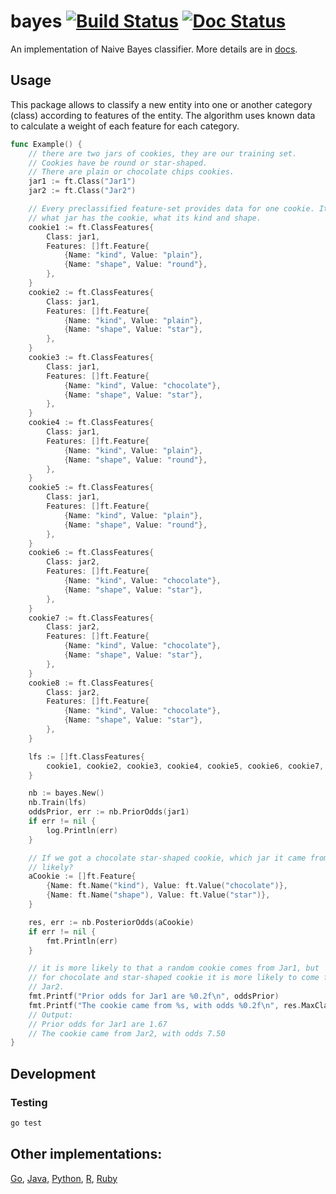 # bayes [![Build Status][travis-img]][travis] [![Doc Status][doc-img]][doc]

An implementation of Naive Bayes classifier. More details are in [docs].

## Usage

This package allows to classify a new entity into one or another category (class)
according to features of the entity. The algorithm uses known data to calculate
a weight of each feature for each category.

```go
func Example() {
	// there are two jars of cookies, they are our training set.
	// Cookies have be round or star-shaped.
	// There are plain or chocolate chips cookies.
	jar1 := ft.Class("Jar1")
	jar2 := ft.Class("Jar2")

	// Every preclassified feature-set provides data for one cookie. It tells
	// what jar has the cookie, what its kind and shape.
	cookie1 := ft.ClassFeatures{
		Class: jar1,
		Features: []ft.Feature{
			{Name: "kind", Value: "plain"},
			{Name: "shape", Value: "round"},
		},
	}
	cookie2 := ft.ClassFeatures{
		Class: jar1,
		Features: []ft.Feature{
			{Name: "kind", Value: "plain"},
			{Name: "shape", Value: "star"},
		},
	}
	cookie3 := ft.ClassFeatures{
		Class: jar1,
		Features: []ft.Feature{
			{Name: "kind", Value: "chocolate"},
			{Name: "shape", Value: "star"},
		},
	}
	cookie4 := ft.ClassFeatures{
		Class: jar1,
		Features: []ft.Feature{
			{Name: "kind", Value: "plain"},
			{Name: "shape", Value: "round"},
		},
	}
	cookie5 := ft.ClassFeatures{
		Class: jar1,
		Features: []ft.Feature{
			{Name: "kind", Value: "plain"},
			{Name: "shape", Value: "round"},
		},
	}
	cookie6 := ft.ClassFeatures{
		Class: jar2,
		Features: []ft.Feature{
			{Name: "kind", Value: "chocolate"},
			{Name: "shape", Value: "star"},
		},
	}
	cookie7 := ft.ClassFeatures{
		Class: jar2,
		Features: []ft.Feature{
			{Name: "kind", Value: "chocolate"},
			{Name: "shape", Value: "star"},
		},
	}
	cookie8 := ft.ClassFeatures{
		Class: jar2,
		Features: []ft.Feature{
			{Name: "kind", Value: "chocolate"},
			{Name: "shape", Value: "star"},
		},
	}

	lfs := []ft.ClassFeatures{
		cookie1, cookie2, cookie3, cookie4, cookie5, cookie6, cookie7, cookie8,
	}

	nb := bayes.New()
	nb.Train(lfs)
	oddsPrior, err := nb.PriorOdds(jar1)
	if err != nil {
		log.Println(err)
	}

	// If we got a chocolate star-shaped cookie, which jar it came from most
	// likely?
	aCookie := []ft.Feature{
		{Name: ft.Name("kind"), Value: ft.Value("chocolate")},
		{Name: ft.Name("shape"), Value: ft.Value("star")},
	}

	res, err := nb.PosteriorOdds(aCookie)
	if err != nil {
		fmt.Println(err)
	}

	// it is more likely to that a random cookie comes from Jar1, but
	// for chocolate and star-shaped cookie it is more likely to come from
	// Jar2.
	fmt.Printf("Prior odds for Jar1 are %0.2f\n", oddsPrior)
	fmt.Printf("The cookie came from %s, with odds %0.2f\n", res.MaxClass, res.MaxOdds)
	// Output:
	// Prior odds for Jar1 are 1.67
	// The cookie came from Jar2, with odds 7.50
}
```

## Development

### Testing

```bash
go test
```

## Other implementations:

[Go][go-bayes],
[Java][java-bayes],
[Python][py-bayes],
[R][r-bayes],
[Ruby][ruby-bayes]

[travis-img]: https://travis-ci.org/gnames/bayes.svg?branch=master
[travis]: https://travis-ci.org/gnames/bayes
[doc-img]: https://godoc.org/github.com/gnames/bayes?status.png
[doc]: https://godoc.org/github.com/gnames/bayes
[BDD]: https://en.wikipedia.org/wiki/Behavior-driven_development
[ginkgo]: https://github.com/onsi/ginkgo#set-me-up
[docs]: https://godoc.org/github.com/gnames/bayes
[r-bayes]: https://CRAN.R-project.org/package=naivebayes
[py-bayes]: http://www.nltk.org/api/nltk.classify.html#nltk.classify.naivebayes.NaiveBayesClassifier
[java-bayes]: https://github.com/haifengl/smile/blob/master/core/src/main/java/smile/classification/NaiveBayes.java
[go-bayes]: https://github.com/cdipaolo/goml/blob/master/text/bayes.go
[ruby-bayes]: https://github.com/oasic/nbayes
